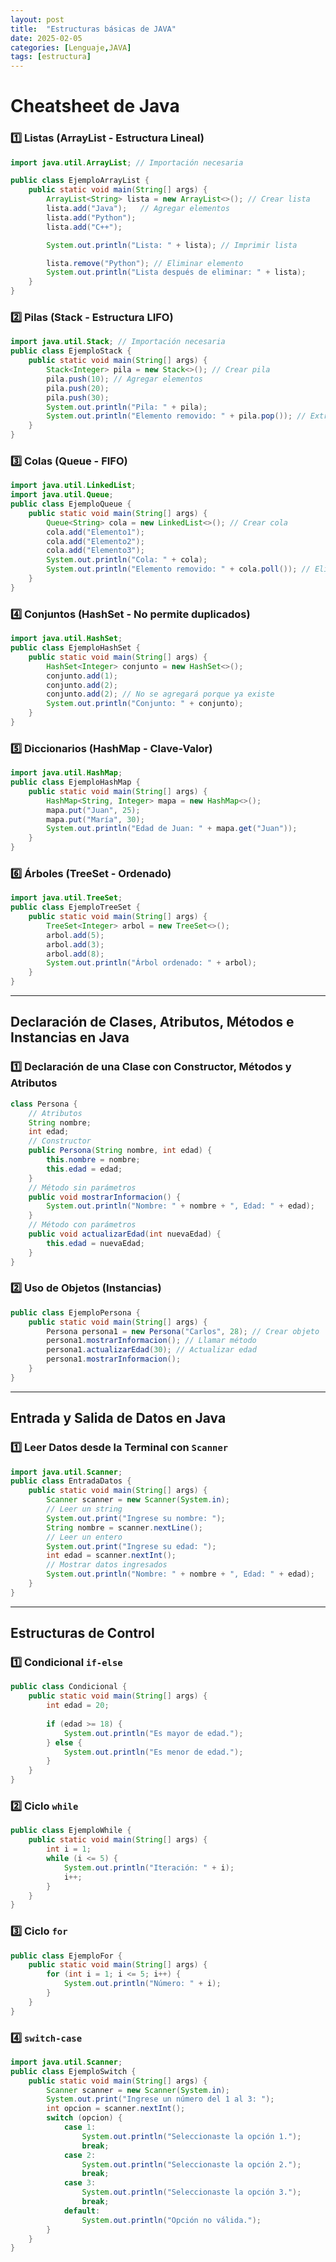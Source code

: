 ```yaml
---
layout: post
title:  "Estructuras básicas de JAVA"
date: 2025-02-05
categories: [Lenguaje,JAVA]
tags: [estructura]
---
```


<h1>Cheatsheet de Java</h1>  

### **1️⃣ Listas (ArrayList - Estructura Lineal)**
```java
import java.util.ArrayList; // Importación necesaria

public class EjemploArrayList {
    public static void main(String[] args) {
        ArrayList<String> lista = new ArrayList<>(); // Crear lista
        lista.add("Java");   // Agregar elementos
        lista.add("Python");
        lista.add("C++");

        System.out.println("Lista: " + lista); // Imprimir lista

        lista.remove("Python"); // Eliminar elemento
        System.out.println("Lista después de eliminar: " + lista);
    }
}
```

### **2️⃣ Pilas (Stack - Estructura LIFO)**
```java
import java.util.Stack; // Importación necesaria
public class EjemploStack {
    public static void main(String[] args) {
        Stack<Integer> pila = new Stack<>(); // Crear pila
        pila.push(10); // Agregar elementos
        pila.push(20);
        pila.push(30);
        System.out.println("Pila: " + pila); 
        System.out.println("Elemento removido: " + pila.pop()); // Extraer último elemento
    }
}
```
### **3️⃣ Colas (Queue - FIFO)**
```java
import java.util.LinkedList;
import java.util.Queue;
public class EjemploQueue {
    public static void main(String[] args) {
        Queue<String> cola = new LinkedList<>(); // Crear cola
        cola.add("Elemento1");
        cola.add("Elemento2");
        cola.add("Elemento3");
        System.out.println("Cola: " + cola);
        System.out.println("Elemento removido: " + cola.poll()); // Eliminar el primero en entrar
    }
}
```
### **4️⃣ Conjuntos (HashSet - No permite duplicados)**
```java
import java.util.HashSet;
public class EjemploHashSet {
    public static void main(String[] args) {
        HashSet<Integer> conjunto = new HashSet<>();
        conjunto.add(1);
        conjunto.add(2);
        conjunto.add(2); // No se agregará porque ya existe
        System.out.println("Conjunto: " + conjunto);
    }
}
```
### **5️⃣ Diccionarios (HashMap - Clave-Valor)**
```java
import java.util.HashMap;
public class EjemploHashMap {
    public static void main(String[] args) {
        HashMap<String, Integer> mapa = new HashMap<>();
        mapa.put("Juan", 25);
        mapa.put("María", 30);
        System.out.println("Edad de Juan: " + mapa.get("Juan"));
    }
}
```
### **6️⃣ Árboles (TreeSet - Ordenado)**
```java
import java.util.TreeSet;
public class EjemploTreeSet {
    public static void main(String[] args) {
        TreeSet<Integer> arbol = new TreeSet<>();
        arbol.add(5);
        arbol.add(3);
        arbol.add(8);
        System.out.println("Árbol ordenado: " + arbol);
    }
}
```
---
## **Declaración de Clases, Atributos, Métodos e Instancias en Java**
### **1️⃣ Declaración de una Clase con Constructor, Métodos y Atributos**
```java
class Persona {
    // Atributos
    String nombre;
    int edad;
    // Constructor
    public Persona(String nombre, int edad) {
        this.nombre = nombre;
        this.edad = edad;
    }
    // Método sin parámetros
    public void mostrarInformacion() {
        System.out.println("Nombre: " + nombre + ", Edad: " + edad);
    }
    // Método con parámetros
    public void actualizarEdad(int nuevaEdad) {
        this.edad = nuevaEdad;
    }
}
```
### **2️⃣ Uso de Objetos (Instancias)**
```java
public class EjemploPersona {
    public static void main(String[] args) {
        Persona persona1 = new Persona("Carlos", 28); // Crear objeto
        persona1.mostrarInformacion(); // Llamar método
        persona1.actualizarEdad(30); // Actualizar edad
        persona1.mostrarInformacion();
    }
}
```
---
## **Entrada y Salida de Datos en Java**
### **1️⃣ Leer Datos desde la Terminal con `Scanner`**
```java
import java.util.Scanner;
public class EntradaDatos {
    public static void main(String[] args) {
        Scanner scanner = new Scanner(System.in);
        // Leer un string
        System.out.print("Ingrese su nombre: ");
        String nombre = scanner.nextLine();
        // Leer un entero
        System.out.print("Ingrese su edad: ");
        int edad = scanner.nextInt();
        // Mostrar datos ingresados
        System.out.println("Nombre: " + nombre + ", Edad: " + edad);
    }
}
```
---
## **Estructuras de Control**
### **1️⃣ Condicional `if-else`**
```java
public class Condicional {
    public static void main(String[] args) {
        int edad = 20;
        
        if (edad >= 18) {
            System.out.println("Es mayor de edad.");
        } else {
            System.out.println("Es menor de edad.");
        }
    }
}
```
### **2️⃣ Ciclo `while`**
```java
public class EjemploWhile {
    public static void main(String[] args) {
        int i = 1;
        while (i <= 5) {
            System.out.println("Iteración: " + i);
            i++;
        }
    }
}
```
### **3️⃣ Ciclo `for`**
```java
public class EjemploFor {
    public static void main(String[] args) {
        for (int i = 1; i <= 5; i++) {
            System.out.println("Número: " + i);
        }
    }
}
```
### **4️⃣ `switch-case`**
```java
import java.util.Scanner;
public class EjemploSwitch {
    public static void main(String[] args) {
        Scanner scanner = new Scanner(System.in);
        System.out.print("Ingrese un número del 1 al 3: ");
        int opcion = scanner.nextInt();
        switch (opcion) {
            case 1:
                System.out.println("Seleccionaste la opción 1.");
                break;
            case 2:
                System.out.println("Seleccionaste la opción 2.");
                break;
            case 3:
                System.out.println("Seleccionaste la opción 3.");
                break;
            default:
                System.out.println("Opción no válida.");
        }
    }
}
```


